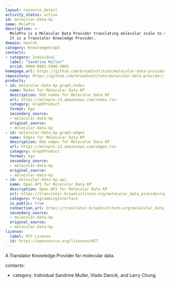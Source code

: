 ```yaml
---
layout: resource_detail
activity_status: active
id: molecular-data-kp
name: MolePro
description: >-
  MolePro is a Molecular Data Provider translating molecular scale to systems scale through a Reasoner API.
  It is a Translator Knowledge Provider.
domain: health
category: KnowledgeGraph
contacts:
- category: Individual
  label: "Sandrine Muller"
  orcid: 0000-0001-5998-3003
homepage_url: https://github.com/broadinstitute/molecular-data-provider/
repository: https://github.com/broadinstitute/molecular-data-provider/
products:
- id: molecular-data-kp.graph.nodes
  name: Nodes for Molecular Data KP
  description: KGX nodes for Molecular Data KP
  url: https://molepro.s3.amazonaws.com/nodes.tsv
  category: GraphProduct
  format: kgx
  secondary_source:
  - molecular-data-kp
  original_source:
  - molecular-data-kp
- id: molecular-data-kp.graph.edges
  name: Edges for Molecular Data KP
  description: KGX edges for Molecular Data KP
  url: https://molepro.s3.amazonaws.com/edges.tsv
  category: GraphProduct
  format: kgx
  secondary_source:
  - molecular-data-kp
  original_source:
  - molecular-data-kp
- id: molecular-data-kp.api
  name: Open API for Molecular Data KP
  description: Open API for Molecular Data KP
  url: https://translator.broadinstitute.org/molecular_data_provider/api
  category: ProgrammingInterface
  is_public: true
  connection_url: https://translator.broadinstitute.org/molecular_data_provider/api
  secondary_source:
  - molecular-data-kp
  original_source:
  - molecular-data-kp
license:
  label: MIT License
  id: https://opensource.org/licenses/MIT
---
```


A Translator Knowledge Provider for molecular data.

contacts:
- category: Individual
 Sandrine Muller, Vlado Dancik, and Larry Chung
